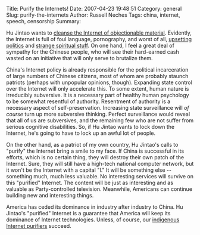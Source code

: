Title: Purify the Internets!
Date: 2007-04-23 19:48:51
Category: general
Slug: purify-the-internets
Author: Russell Neches
Tags: china, internet, speech, censorship
Summary: 


Hu Jintao wants to [cleanse the Internet of objectionable
material](http://www.reuters.com/article/technologyNews/idUSPEK8130920070423).
Evidently, the Internet is full of foul language, pornography, and worst
of all, [upsetting politics](http://www.freetibet.org/) and [strange
spiritual stuff](http://www.fofg.org/). On one hand, I feel a great deal
of sympathy for the Chinese people, who will see their hard-earned cash
wasted on an initiative that will only serve to brutalize them.

China's Internet policy is already responsible for the political
incarceration of large numbers of Chinese citizens, most of whom are
probably staunch patriots (perhaps with unpopular opinions, though).
Expanding state control over the Internet will only accelerate this. To
some extent, human nature is irreducibly subversive. It is a necessary
part of healthy human psychology to be somewhat resentful of authority.
Resentment of authority is a necessary aspect of self-preservation.
Increasing state surveillance will *of course* turn up more subversive
thinking. Perfect surveillance would reveal that all of us are
subversives, and the remaining few who are not suffer from serious
cognitive disabilities. So, if Hu Jintao wants to lock down the
Internet, he's going to have to lock up an awful lot of people.

On the other hand, as a patriot of my own country, Hu Jintao's calls to
"purify" the Internet bring a smile to my face. If China is successful
in its efforts, which is no certain thing, they will destroy their own
patch of the Internet. Sure, they will still have a high-tech national
computer network, but it won't be the Internet with a capital "I." It
will be something else -- something much, much less valuable. No
interesting services will survive on this "purified" Internet. The
content will be just as interesting and as valuable as Party-controlled
television. Meanwhile, Americans can continue building new and
interesting things.

America has ceded its dominance in industry after industry to China. Hu
Jintao's "purified" Internet is a guarantee that America will keep its
dominance of Internet technologies. Unless, of course, our [indigenous
Internet purifiers](http://stevens.senate.gov/public/) succeed.
